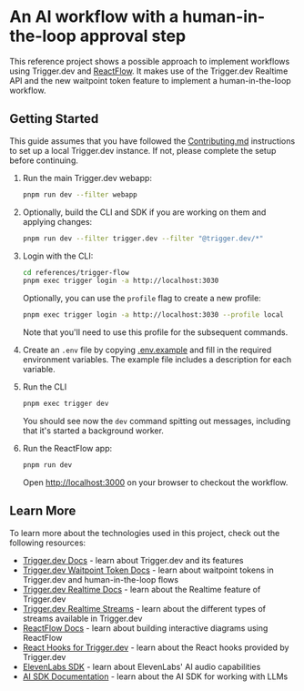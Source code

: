 # An AI workflow with a human-in-the-loop approval step

This reference project shows a possible approach to implement workflows using Trigger.dev and [ReactFlow](https://reactflow.dev/).
It makes use of the Trigger.dev Realtime API and the new waitpoint token feature to implement a human-in-the-loop workflow.

## Getting Started

This guide assumes that you have followed the [Contributing.md](https://github.com/triggerdotdev/trigger.dev/blob/main/CONTRIBUTING.md#setup) instructions to set up a local Trigger.dev instance. If not, please complete the setup before continuing.

1. Run the main Trigger.dev webapp:

    ```bash
    pnpm run dev --filter webapp
    ```

2. Optionally, build the CLI and SDK if you are working on them and applying changes:

    ```bash
    pnpm run dev --filter trigger.dev --filter "@trigger.dev/*"
    ```

3. Login with the CLI:

    ```bash
    cd references/trigger-flow
    pnpm exec trigger login -a http://localhost:3030
    ```

    Optionally, you can use the `profile` flag to create a new profile:

    ```bash
    pnpm exec trigger login -a http://localhost:3030 --profile local
    ```

    Note that you'll need to use this profile for the subsequent commands.

4. Create an `.env` file by copying [.env.example](.env.example) and fill in the required environment variables. The example file includes a description for each variable.

5. Run the CLI

    ```bash
    pnpm exec trigger dev
    ```

    You should see now the `dev` command spitting out messages, including that it's started a background worker.

6. Run the ReactFlow app:

    ```bash
    pnpm run dev
    ```

    Open [http://localhost:3000](http://localhost:3000) on your browser to checkout the workflow.

## Learn More

To learn more about the technologies used in this project, check out the following resources:

- [Trigger.dev Docs](https://trigger.dev/docs) - learn about Trigger.dev and its features
- [Trigger.dev Waitpoint Token Docs](https://trigger.dev/docs/wait-for-token) - learn about waitpoint tokens in Trigger.dev and human-in-the-loop flows
- [Trigger.dev Realtime Docs](https://trigger.dev/docs/realtime) - learn about the Realtime feature of Trigger.dev
- [Trigger.dev Realtime Streams](https://trigger.dev/docs/realtime/streams) - learn about the different types of streams available in Trigger.dev
- [ReactFlow Docs](https://reactflow.dev/learn) - learn about building interactive diagrams using ReactFlow
- [React Hooks for Trigger.dev](https://trigger.dev/docs/frontend/react-hooks) - learn about the React hooks provided by Trigger.dev
- [ElevenLabs SDK](https://elevenlabs.io/docs/overview) - learn about ElevenLabs' AI audio capabilities
- [AI SDK Documentation](https://sdk.vercel.ai/docs/introduction) - learn about the AI SDK for working with LLMs
